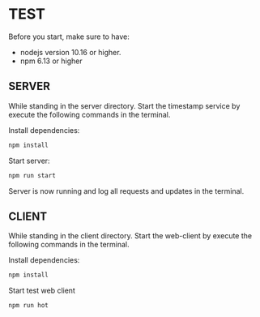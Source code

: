 # TEST

Before you start, make sure to have:

- nodejs version 10.16 or higher.
- npm 6.13 or higher

## SERVER

While standing in the server directory. Start the timestamp service by execute the following commands in the terminal.

Install dependencies:

```bash
npm install
```

Start server:

```bash
npm run start
```

Server is now running and log all requests and updates in the terminal.

## CLIENT

While standing in the client directory. Start the web-client by execute the following commands in the terminal.

Install dependencies:

```bash
npm install
```

Start test web client

```bash
npm run hot
```
